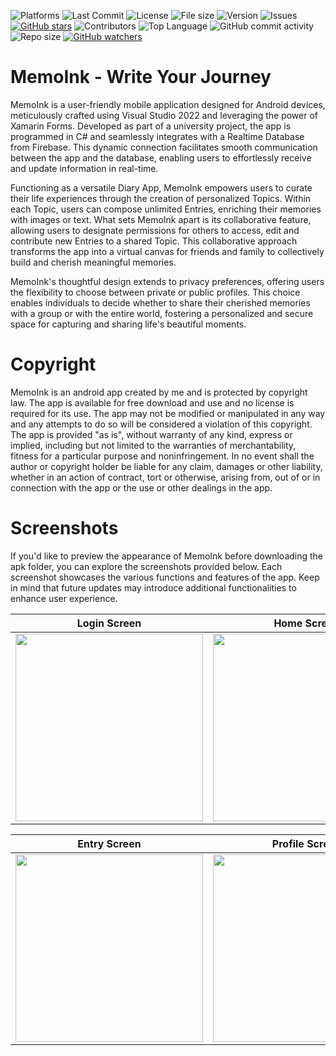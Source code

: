 ![Platforms](https://img.shields.io/badge/platforms-Android-lightgrey)
![Last Commit](https://img.shields.io/github/last-commit/BerndHagen/MemoInk-Mobile-App)
![License](https://img.shields.io/badge/license-MemoInk%20EULA-important)
![File size](https://img.shields.io/badge/file%20size-123%20MB-green)
![Version](https://img.shields.io/github/v/tag/BerndHagen/MemoInk-Mobile-App)
![Issues](https://img.shields.io/github/issues/BerndHagen/MemoInk-Mobile-App)
[![GitHub stars](https://img.shields.io/github/stars/BerndHagen/MemoInk-Mobile-App?style=flat&label=Stars&color=yellow)](https://github.com/BerndHagen/MemoInk-Mobile-App/stargazers)
![Contributors](https://img.shields.io/github/contributors/BerndHagen/MemoInk-Mobile-App)
![Top Language](https://img.shields.io/github/languages/top/BerndHagen/MemoInk-Mobile-App)
![GitHub commit activity](https://img.shields.io/github/commit-activity/m/BerndHagen/MemoInk-Mobile-App)
![Repo size](https://img.shields.io/github/repo-size/BerndHagen/MemoInk-Mobile-App)
[![GitHub watchers](https://img.shields.io/github/watchers/BerndHagen/MemoInk-Mobile-App?style=flat&label=Watchers&color=yellow)](https://github.com/BerndHagen/MemoInk-Mobile-App/watchers)

# MemoInk - Write Your Journey

MemoInk is a user-friendly mobile application designed for Android devices, meticulously crafted using Visual Studio 2022 and leveraging the power of Xamarin Forms. Developed as part of a university project, the app is programmed in C# and seamlessly integrates with a Realtime Database from Firebase. This dynamic connection facilitates smooth communication between the app and the database, enabling users to effortlessly receive and update information in real-time.

Functioning as a versatile Diary App, MemoInk empowers users to curate their life experiences through the creation of personalized Topics. Within each Topic, users can compose unlimited Entries, enriching their memories with images or text. What sets MemoInk apart is its collaborative feature, allowing users to designate permissions for others to access, edit and contribute new Entries to a shared Topic. This collaborative approach transforms the app into a virtual canvas for friends and family to collectively build and cherish meaningful memories.

MemoInk's thoughtful design extends to privacy preferences, offering users the flexibility to choose between private or public profiles. This choice enables individuals to decide whether to share their cherished memories with a group or with the entire world, fostering a personalized and secure space for capturing and sharing life's beautiful moments.



# Copyright

MemoInk is an android app created by me and is protected by copyright law. The app is available for free download and use and no license is required for its use. The app may not be modified or manipulated in any way and any attempts to do so will be considered a violation of this copyright. The app is provided "as is", without warranty of any kind, express or implied, including but not limited to the warranties of merchantability, fitness for a particular purpose and noninfringement. In no event shall the author or copyright holder be liable for any claim, damages or other liability, whether in an action of contract, tort or otherwise, arising from, out of or in connection with the app or the use or other dealings in the app.

# Screenshots

If you'd like to preview the appearance of MemoInk before downloading the apk folder, you can explore the screenshots provided below. Each screenshot showcases the various functions and features of the app. Keep in mind that future updates may introduce additional functionalities to enhance user experience.

| Login Screen                 | Home Screen                  | Topic Screen                 |
|------------------------------|------------------------------|------------------------------|
| <img src="https://github.com/BerndHagen/MemoInk-Mobile-App/raw/main/screenshots/v1.0.0-memoink_login.png" width="300px"> | <img src="https://github.com/BerndHagen/MemoInk-Mobile-App/raw/main/screenshots/v1.0.0-memoink_topics.png" width="300px"> | <img src="https://github.com/BerndHagen/MemoInk-Mobile-App/raw/main/screenshots/v1.0.0-memoink_add.png" width="300px"> |

| Entry Screen                 | Profile Screen               | Settings Screen              |
|------------------------------|------------------------------|------------------------------|
| <img src="https://github.com/BerndHagen/MemoInk-Mobile-App/raw/main/screenshots/v1.0.0-memoink_entry.png" width="300px"> | <img src="https://github.com/BerndHagen/MemoInk-Mobile-App/raw/main/screenshots/v1.0.0-memoink_profile.png" width="300px"> | <img src="https://github.com/BerndHagen/MemoInk-Mobile-App/raw/main/screenshots/v1.0.0-memoink_settings.png" width="300px"> |

